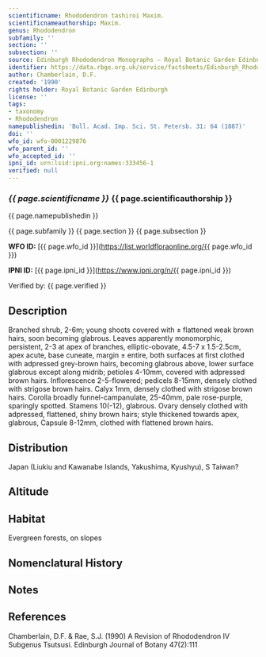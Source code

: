 ```yaml
---
scientificname: Rhododendron tashiroi Maxim.
scientificnameauthorship: Maxim.
genus: Rhododendron
subfamily: ''
section: ''
subsection: ''
source: Edinburgh Rhododendron Monographs – Royal Botanic Garden Edinburgh
identifier: https://data.rbge.org.uk/service/factsheets/Edinburgh_Rhododendron_Monographs.xhtml
author: Chamberlain, D.F.
created: '1990'
rights holder: Royal Botanic Garden Edinburgh
license: ''
tags:
- taxonomy
- Rhododendron
namepublishedin: 'Bull. Acad. Imp. Sci. St. Petersb. 31: 64 (1887)'
doi: ''
wfo_id: wfo-0001229876
wfo_parent_id: ''
wfo_accepted_id: ''
ipni_id: urn:lsid:ipni.org:names:333456-1
verified: null
---
```

### _{{ page.scientificname }}_ {{ page.scientificauthorship }}
 {{ page.namepublishedin }}

{{ page.subfamily }} {{ page.section }} {{ page.subsection }}

**WFO ID:** [{{ page.wfo_id }}](https://list.worldfloraonline.org/{{ page.wfo_id }})

**IPNI ID:** [{{ page.ipni_id }}](https://www.ipni.org/n/{{ page.ipni_id }})

Verified by: {{ page.verified }}



## Description
Branched shrub, 2-6m; young shoots covered with ± flattened weak brown hairs, soon becoming glabrous. Leaves apparently monomorphic, persistent, 2-3 at apex of branches, elliptic-obovate, 4.5-7 x 1.5-2.5cm, apex acute, base cuneate, margin ± entire, both surfaces at first clothed with adpressed grey-brown hairs, becoming glabrous above, lower surface glabrous except along midrib; petioles 4-10mm, covered with adpressed brown hairs. Inflorescence 2-5-flowered; pedicels 8-15mm, densely clothed with strigose brown hairs. Calyx 1mm, densely clothed with strigose brown hairs. Corolla broadly funnel-campanulate, 25-40mm, pale rose-purple, sparingly spotted. Stamens 10(-12), glabrous. Ovary densely clothed with adpressed, flattened, shiny brown hairs; style thickened towards apex, glabrous, Capsule 8-12mm, clothed with flattened brown hairs.

## Distribution
Japan (Liukiu and Kawanabe Islands, Yakushima, Kyushyu), S Taiwan?

## Altitude


## Habitat
Evergreen forests, on slopes

## Nomenclatural History

                       
## Notes


## References

Chamberlain, D.F. & Rae, S.J. (1990) A Revision of Rhododendron IV Subgenus Tsutsusi. Edinburgh Journal of Botany 47(2):111
